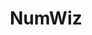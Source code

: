 ---
title: "NumWiz"
description: "A gamified responsive web calculator for kids and teens."
publishDate: 2025-05-25
tags: ["React", "TypeScript", "CSS3", "TailwindCSS"]
category: "Frontend"
imgSrc: "nw-screenshot.png"
imgAlt: "Screenshot of NumWiz calculator web app"
url: "https://tolevats.github.io/num-wiz/"
---
